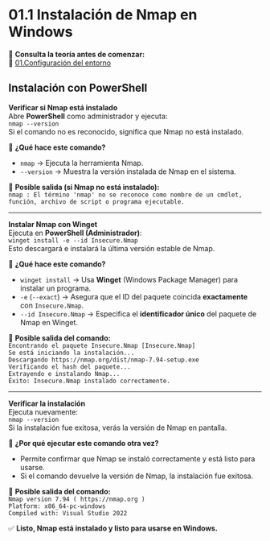 # 01.1 Instalación de Nmap en Windows

📖 **Consulta la teoría antes de comenzar:**  
🔗 [01.Configuración del entorno](https://courageous-tail-945.notion.site/01-Configuraci-n-del-entorno-19582d5d542380bd8790f5e20d81f4f4)

## Instalación con PowerShell

**Verificar si Nmap está instalado**  
Abre **PowerShell** como administrador y ejecuta:  
`nmap --version`  
Si el comando no es reconocido, significa que Nmap no está instalado.

📌 **¿Qué hace este comando?**  
- `nmap` → Ejecuta la herramienta Nmap.  
- `--version` → Muestra la versión instalada de Nmap en el sistema.  

📌 **Posible salida (si Nmap no está instalado):**  
`nmap : El término 'nmap' no se reconoce como nombre de un cmdlet, función, archivo de script o programa ejecutable.`  

---

**Instalar Nmap con Winget**  
Ejecuta en **PowerShell (Administrador)**:  
`winget install -e --id Insecure.Nmap`  
Esto descargará e instalará la última versión estable de Nmap.

📌 **¿Qué hace este comando?**  
- `winget install` → Usa **Winget** (Windows Package Manager) para instalar un programa.  
- `-e` (`--exact`) → Asegura que el ID del paquete coincida **exactamente** con `Insecure.Nmap`.  
- `--id Insecure.Nmap` → Especifica el **identificador único** del paquete de Nmap en Winget.  

📌 **Posible salida del comando:**  
`Encontrando el paquete Insecure.Nmap [Insecure.Nmap]`  
`Se está iniciando la instalación...`  
`Descargando https://nmap.org/dist/nmap-7.94-setup.exe`  
`Verificando el hash del paquete...`  
`Extrayendo e instalando Nmap...`  
`Éxito: Insecure.Nmap instalado correctamente.`  

---

**Verificar la instalación**  
Ejecuta nuevamente:  
`nmap --version`  
Si la instalación fue exitosa, verás la versión de Nmap en pantalla.

📌 **¿Por qué ejecutar este comando otra vez?**  
- Permite confirmar que Nmap se instaló correctamente y está listo para usarse.  
- Si el comando devuelve la versión de Nmap, la instalación fue exitosa.  

📌 **Posible salida del comando:**  
`Nmap version 7.94 ( https://nmap.org )`  
`Platform: x86_64-pc-windows`  
`Compiled with: Visual Studio 2022`  

✅ **Listo, Nmap está instalado y listo para usarse en Windows.**
